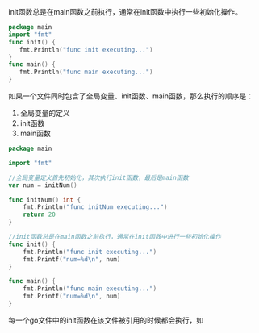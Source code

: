 init函数总是在main函数之前执行，通常在init函数中执行一些初始化操作。

```go
package main
import "fmt"
func init() {
   fmt.Println("func init executing...")
}
func main() {
   fmt.Println("func main executing...")
}
```

如果一个文件同时包含了全局变量、init函数、main函数，那么执行的顺序是：

1. 全局变量的定义
2. init函数
3. main函数

```go
package main

import "fmt"

//全局变量定义首先初始化，其次执行init函数，最后是main函数
var num = initNum()

func initNum() int {
	fmt.Println("func initNum executing...")
	return 20
}

//init函数总是在main函数之前执行，通常在init函数中进行一些初始化操作
func init() {
	fmt.Println("func init executing...")
	fmt.Printf("num=%d\n", num)
}

func main() {
	fmt.Println("func main executing...")
	fmt.Printf("num=%d\n", num)
}
```

每一个go文件中的init函数在该文件被引用的时候都会执行，如

[哈哈哈]: https://github.com/LeoLeeWithWarmPants/golangStudy/blob/main/project9func/demo2initFunc/main/main.go	"这个示例"


